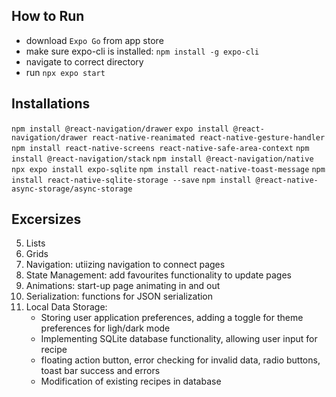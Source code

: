 ## How to Run

- download `Expo Go` from app store
- make sure expo-cli is installed: `npm install -g expo-cli`
- navigate to correct directory
- run `npx expo start`

## Installations

`npm install @react-navigation/drawer`
`expo install @react-navigation/drawer react-native-reanimated react-native-gesture-handler`
`npm install react-native-screens react-native-safe-area-context`
`npm install @react-navigation/stack`
`npm install @react-navigation/native`
`npx expo install expo-sqlite`
`npm install react-native-toast-message`
`npm install react-native-sqlite-storage --save`
`npm install @react-native-async-storage/async-storage`

## Excersizes

5. Lists
6. Grids
7. Navigation: utiizing navigation to connect pages
8. State Management: add favourites functionality to update pages
9. Animations: start-up page animating in and out
10. Serialization: functions for JSON serialization
11. Local Data Storage:
    - Storing user application preferences, adding a toggle for theme preferences for ligh/dark mode
    - Implementing SQLite database functionality, allowing user input for recipe
    - floating action button, error checking for invalid data, radio buttons, toast bar success and errors
    - Modification of existing recipes in database
